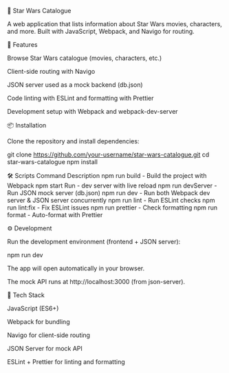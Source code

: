 🌌 Star Wars Catalogue

  A web application that lists information about Star Wars movies, characters, and more.
  Built with JavaScript, Webpack, and Navigo for routing.

🚀 Features

  Browse Star Wars catalogue (movies, characters, etc.)

  Client-side routing with Navigo

  JSON server used as a mock backend (db.json)

  Code linting with ESLint and formatting with Prettier

  Development setup with Webpack and webpack-dev-server

📦 Installation

  Clone the repository and install dependencies:

  git clone https://github.com/your-username/star-wars-catalogue.git
  cd star-wars-catalogue
  npm install

🛠 Scripts
  Command	Description
  npm run build -	Build the project with Webpack
  npm start	Run - dev server with live reload
  npm run devServer -	Run JSON mock server (db.json)
  npm run dev -	Run both Webpack dev server & JSON server concurrently
  npm run lint - Run ESLint checks
  npm run lint:fix - Fix ESLint issues
  npm run prettier -	Check formatting
  npm run format -	Auto-format with Prettier
 
⚙️ Development

  Run the development environment (frontend + JSON server):

  npm run dev


  The app will open automatically in your browser.

  The mock API runs at http://localhost:3000
   (from json-server).


🧰 Tech Stack

  JavaScript (ES6+)

  Webpack for bundling

  Navigo for client-side routing

  JSON Server for mock API

  ESLint + Prettier for linting and formatting

 
